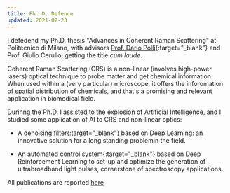 ```yaml
---
title: Ph. D. Defence
updated: 2021-02-23
---
```



I defedend my Ph.D. thesis "Advances in Coherent Raman Scattering" at Politecnico di Milano, with advisors [Prof. Dario Polli](https://www.linkedin.com/in/dariopolli){:target="_blank"} and Prof. Giulio Cerullo, getting the title *cum laude*.

Coherent Raman Scattering (CRS) is a non-linear (involves high-power lasers) optical technique to probe matter and get chemical information.
When used within a (very particular) microscope, it offers the inforomation of spatial distribution of chemicals, and that's a promising and relevant application in biomedical field.

Durinng the Ph.D. I assisted to the explosion of Artificial Intelligence, and I studied some application of AI to CRS and non-linear optics:
- A denoising [filter](https://aip.scitation.org/doi/10.1063/5.0007821){:target="_blank"} based on Deep Learning: an innovative solution for a long standing problemin the field.

- An automated [control system](https://doi.org/10.1364/OPTICA.414634){:target="_blank"} based on Deep Reinforcement Learning to set-up and optimize the generation of ultrabroadband light pulses, cornerstone of spectroscopy applications. 

All publications are reported [here](https://valensicv.github.io/about)

